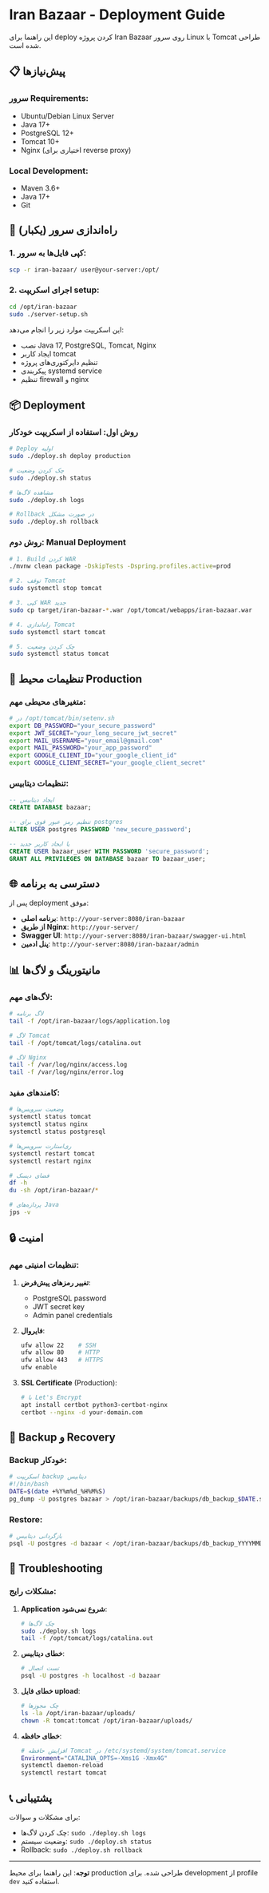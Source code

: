 # Iran Bazaar - Deployment Guide

این راهنما برای deploy کردن پروژه Iran Bazaar روی سرور Linux با Tomcat طراحی شده است.

## 📋 پیش‌نیازها

### سرور Requirements:
- Ubuntu/Debian Linux Server
- Java 17+
- PostgreSQL 12+
- Tomcat 10+
- Nginx (اختیاری برای reverse proxy)

### Local Development:
- Maven 3.6+
- Java 17+
- Git

## 🚀 راه‌اندازی سرور (یکبار)

### 1. کپی فایل‌ها به سرور:
```bash
scp -r iran-bazaar/ user@your-server:/opt/
```

### 2. اجرای اسکریپت setup:
```bash
cd /opt/iran-bazaar
sudo ./server-setup.sh
```

این اسکریپت موارد زیر را انجام می‌دهد:
- نصب Java 17, PostgreSQL, Tomcat, Nginx
- ایجاد کاربر tomcat
- تنظیم دایرکتوری‌های پروژه
- پیکربندی systemd service
- تنظیم firewall و nginx

## 📦 Deployment

### روش اول: استفاده از اسکریپت خودکار

```bash
# Deploy اولیه
sudo ./deploy.sh deploy production

# چک کردن وضعیت
sudo ./deploy.sh status

# مشاهده لاگ‌ها
sudo ./deploy.sh logs

# Rollback در صورت مشکل
sudo ./deploy.sh rollback
```

### روش دوم: Manual Deployment

```bash
# 1. Build کردن WAR
./mvnw clean package -DskipTests -Dspring.profiles.active=prod

# 2. توقف Tomcat
sudo systemctl stop tomcat

# 3. کپی WAR جدید
sudo cp target/iran-bazaar-*.war /opt/tomcat/webapps/iran-bazaar.war

# 4. راه‌اندازی Tomcat
sudo systemctl start tomcat

# 5. چک کردن وضعیت
sudo systemctl status tomcat
```

## 🔧 تنظیمات محیط Production

### متغیرهای محیطی مهم:
```bash
# در /opt/tomcat/bin/setenv.sh
export DB_PASSWORD="your_secure_password"
export JWT_SECRET="your_long_secure_jwt_secret"
export MAIL_USERNAME="your_email@gmail.com"
export MAIL_PASSWORD="your_app_password"
export GOOGLE_CLIENT_ID="your_google_client_id"
export GOOGLE_CLIENT_SECRET="your_google_client_secret"
```

### تنظیمات دیتابیس:
```sql
-- ایجاد دیتابیس
CREATE DATABASE bazaar;

-- تنظیم رمز عبور قوی برای postgres
ALTER USER postgres PASSWORD 'new_secure_password';

-- یا ایجاد کاربر جدید
CREATE USER bazaar_user WITH PASSWORD 'secure_password';
GRANT ALL PRIVILEGES ON DATABASE bazaar TO bazaar_user;
```

## 🌐 دسترسی به برنامه

پس از deployment موفق:

- **برنامه اصلی**: `http://your-server:8080/iran-bazaar`
- **از طریق Nginx**: `http://your-server/`
- **Swagger UI**: `http://your-server:8080/iran-bazaar/swagger-ui.html`
- **پنل ادمین**: `http://your-server:8080/iran-bazaar/admin`

## 📊 مانیتورینگ و لاگ‌ها

### لاگ‌های مهم:
```bash
# لاگ برنامه
tail -f /opt/iran-bazaar/logs/application.log

# لاگ Tomcat
tail -f /opt/tomcat/logs/catalina.out

# لاگ Nginx
tail -f /var/log/nginx/access.log
tail -f /var/log/nginx/error.log
```

### کامندهای مفید:
```bash
# وضعیت سرویس‌ها
systemctl status tomcat
systemctl status nginx
systemctl status postgresql

# ری‌استارت سرویس‌ها
systemctl restart tomcat
systemctl restart nginx

# فضای دیسک
df -h
du -sh /opt/iran-bazaar/*

# پردازه‌های Java
jps -v
```

## 🔒 امنیت

### تنظیمات امنیتی مهم:

1. **تغییر رمزهای پیش‌فرض**:
   - PostgreSQL password
   - JWT secret key
   - Admin panel credentials

2. **فایروال**:
   ```bash
   ufw allow 22    # SSH
   ufw allow 80    # HTTP
   ufw allow 443   # HTTPS
   ufw enable
   ```

3. **SSL Certificate** (Production):
   ```bash
   # با Let's Encrypt
   apt install certbot python3-certbot-nginx
   certbot --nginx -d your-domain.com
   ```

## 🔄 Backup و Recovery

### Backup خودکار:
```bash
# اسکریپت backup دیتابیس
#!/bin/bash
DATE=$(date +%Y%m%d_%H%M%S)
pg_dump -U postgres bazaar > /opt/iran-bazaar/backups/db_backup_$DATE.sql
```

### Restore:
```bash
# بازگردانی دیتابیس
psql -U postgres -d bazaar < /opt/iran-bazaar/backups/db_backup_YYYYMMDD_HHMMSS.sql
```

## 🐛 Troubleshooting

### مشکلات رایج:

1. **Application شروع نمی‌شود**:
   ```bash
   # چک لاگ‌ها
   sudo ./deploy.sh logs
   tail -f /opt/tomcat/logs/catalina.out
   ```

2. **خطای دیتابیس**:
   ```bash
   # تست اتصال
   psql -U postgres -h localhost -d bazaar
   ```

3. **خطای فایل upload**:
   ```bash
   # چک مجوزها
   ls -la /opt/iran-bazaar/uploads/
   chown -R tomcat:tomcat /opt/iran-bazaar/uploads/
   ```

4. **خطای حافظه**:
   ```bash
   # افزایش حافظه Tomcat در /etc/systemd/system/tomcat.service
   Environment="CATALINA_OPTS=-Xms1G -Xmx4G"
   systemctl daemon-reload
   systemctl restart tomcat
   ```

## 📞 پشتیبانی

برای مشکلات و سوالات:
- چک کردن لاگ‌ها: `sudo ./deploy.sh logs`
- وضعیت سیستم: `sudo ./deploy.sh status`
- Rollback: `sudo ./deploy.sh rollback`

---

**توجه**: این راهنما برای محیط production طراحی شده. برای development از profile `dev` استفاده کنید.
